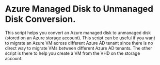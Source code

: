 # Azure Managed Disk to Unmanaged Disk Conversion.
This script helps you convert an Azure managed disk to unmanaged disk (stored on an Azure storage account).
This script can be useful if you want to migrate an Azure VM across different Azure AD tenant since there is no direct way to migrate VMs between different Azure AD tenants.
The other script is there to help you create a VM from the VHD on the storage account.
